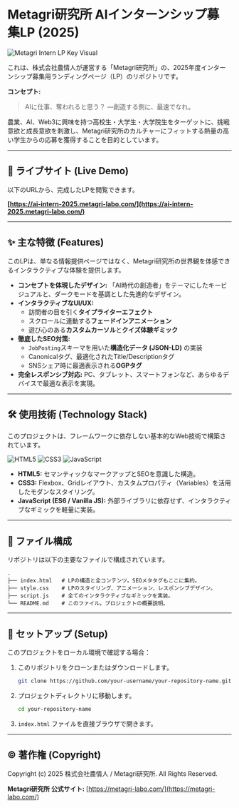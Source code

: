# Metagri研究所 AIインターンシップ募集LP (2025)

![Metagri Intern LP Key Visual](http://metagri-labo.com/wp-content/uploads/2025/06/AI-Intern-2025-LP.png)

これは、株式会社農情人が運営する「Metagri研究所」の、2025年度インターンシップ募集用ランディングページ（LP）のリポジトリです。

**コンセプト:**
> AIに仕事、奪われると思う？
> ―創造する側に、最速でなれ。

農業、AI、Web3に興味を持つ高校生・大学生・大学院生をターゲットに、挑戦意欲と成長意欲を刺激し、Metagri研究所のカルチャーにフィットする熱量の高い学生からの応募を獲得することを目的としています。

---

## 🚀 ライブサイト (Live Demo)

以下のURLから、完成したLPを閲覧できます。

**[https://ai-intern-2025.metagri-labo.com/](https://ai-intern-2025.metagri-labo.com/)**

---

## ✨ 主な特徴 (Features)

このLPは、単なる情報提供ページではなく、Metagri研究所の世界観を体感できるインタラクティブな体験を提供します。

*   **コンセプトを体現したデザイン:** 「AI時代の創造者」をテーマにしたキービジュアルと、ダークモードを基調とした先進的なデザイン。
*   **インタラクティブなUI/UX:**
    *   訪問者の目を引く**タイプライターエフェクト**
    *   スクロールに連動する**フェードインアニメーション**
    *   遊び心のある**カスタムカーソル**と**クイズ体験ギミック**
*   **徹底したSEO対策:**
    *   `JobPosting`スキーマを用いた**構造化データ (JSON-LD)** の実装
    *   Canonicalタグ、最適化されたTitle/Descriptionタグ
    *   SNSシェア時に最適表示される**OGPタグ**
*   **完全レスポンシブ対応:** PC、タブレット、スマートフォンなど、あらゆるデバイスで最適な表示を実現。

---

## 🛠️ 使用技術 (Technology Stack)

このプロジェクトは、フレームワークに依存しない基本的なWeb技術で構築されています。

![HTML5](https://img.shields.io/badge/HTML5-E34F26?style=for-the-badge&logo=html5&logoColor=white)
![CSS3](https://img.shields.io/badge/CSS3-1572B6?style=for-the-badge&logo=css3&logoColor=white)
![JavaScript](https://img.shields.io/badge/JavaScript-F7DF1E?style=for-the-badge&logo=javascript&logoColor=black)

*   **HTML5:** セマンティックなマークアップとSEOを意識した構造。
*   **CSS3:** Flexbox、Gridレイアウト、カスタムプロパティ（Variables）を活用したモダンなスタイリング。
*   **JavaScript (ES6 / Vanilla JS):** 外部ライブラリに依存せず、インタラクティブなギミックを軽量に実装。

---

## 📂 ファイル構成

リポジトリは以下の主要なファイルで構成されています。

```
.
├── index.html   # LPの構造と全コンテンツ。SEOメタタグもここに集約。
├── style.css    # LPのスタイリング、アニメーション、レスポンシブデザイン。
├── script.js    # 全てのインタラクティブなギミックを実装。
└── README.md    # このファイル。プロジェクトの概要説明。
```

---

## 🔧 セットアップ (Setup)

このプロジェクトをローカル環境で確認する場合：

1.  このリポジトリをクローンまたはダウンロードします。
    ```bash
    git clone https://github.com/your-username/your-repository-name.git
    ```
2.  プロジェクトディレクトリに移動します。
    ```bash
    cd your-repository-name
    ```
3.  `index.html` ファイルを直接ブラウザで開きます。

---

## ©️ 著作権 (Copyright)

Copyright (c) 2025 株式会社農情人 / Metagri研究所. All Rights Reserved.

**Metagri研究所 公式サイト:**
[https://metagri-labo.com/](https://metagri-labo.com/)
